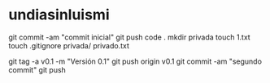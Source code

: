 # undiasinluismi
git commit -am "commit inicial"
git push
code . 
mkdir privada
touch 1.txt
touch .gitignore
privada/
privado.txt

git tag -a v0.1 -m "Versión 0.1"
git push origin v0.1
git commit -am "segundo commit"
git push

